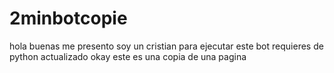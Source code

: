 # 2minbotcopie
hola buenas me presento soy un cristian 
para ejecutar este bot requieres de python actualizado
okay este es una copia de una pagina
